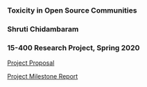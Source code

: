 ### Toxicity in Open Source Communities 
### Shruti Chidambaram
### 15-400 Research Project, Spring 2020 

[Project Proposal](https://docs.google.com/document/d/1V9i8Txh0HHKlcppwNthlNYUdCa07wIoRGdBWts18a28/edit?usp=sharing)

[Project Milestone Report](https://docs.google.com/document/d/1cL7gbhV9up0I5ujyFZubD50fg_EhrjQDRheA8xfGHEI/edit?usp=sharing)
